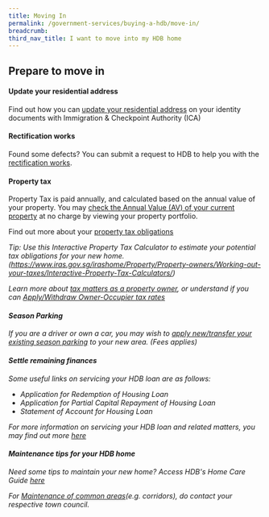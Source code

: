 ```yaml
---
title: Moving In 
permalink: /government-services/buying-a-hdb/move-in/
breadcrumb: 
third_nav_title: I want to move into my HDB home
---
```


## Prepare to move in

#### Update your residential address 

Find out how you can [update your residential address](https://www.ica.gov.sg/documents/ic/update_residential_address) on  your identity documents with Immigration & Checkpoint Authority (ICA)

#### Rectification works

Found some defects? You can submit a request to HDB to help you with the [rectification works](https://www.hdb.gov.sg/cs/infoweb/residential/living-in-an-hdb-flat/moving-in/rectification-work-for-new-flats&rendermode=preview).

#### Property tax

Property Tax is paid annually, and calculated based on the annual value of your property. You may [check the Annual Value (AV) of your current property](https://mytax.iras.gov.sg/ESVWeb/default.aspx?target=MPTPropertyPortfolio) at no charge by viewing your property portfolio.

Find out more about your [property tax obligations](https://www.iras.gov.sg/irashome/Property-Tax-At-A-Glance/Property-Tax-At-A-Glance/)

<em>Tip: Use this Interactive Property Tax Calculator to estimate your potential tax obligations for your new home.(https://www.iras.gov.sg/irashome/Property/Property-owners/Working-out-your-taxes/Interactive-Property-Tax-Calculators/)

Learn more about [tax matters as a property owner](https://www.iras.gov.sg/irashome/Property/Property-owners/), or understand if you can [Apply/Withdraw Owner-Occupier tax rates](https://mytax.iras.gov.sg/ESVWeb/default.aspx?target=MPTOOPropertySearch&toLoginSelection=true)

#### Season Parking

If you are a driver or own a car, you may wish to [apply new/transfer your existing season parking](https://www.hdb.gov.sg/cs/infoweb/car-parks/season-parking/season-parking-ticket/application-procedure) to your new area. (Fees applies)

#### Settle remaining finances

Some useful links on servicing your HDB loan are as follows:
- Application for Redemption of Housing Loan
- Application for Partial Capital Repayment of Housing Loan
- Statement of Account for Housing Loan

For more information on servicing your HDB loan and related matters, you may find out more [here](https://www.hdb.gov.sg/cs/infoweb/residential/servicing-your-hdb-loan)

#### Maintenance tips for your HDB home

Need some tips to maintain your new home? Access HDB's Home Care Guide [here](https://www.hdb.gov.sg/cs/infoweb/residential/living-in-an-hdb-flat/home-maintenance/home-care-guide)

For [Maintenance of common areas](https://www.hdb.gov.sg/cs/infoweb/contact-us?anchor=towncouncil)(e.g. corridors), do contact your respective town council.

